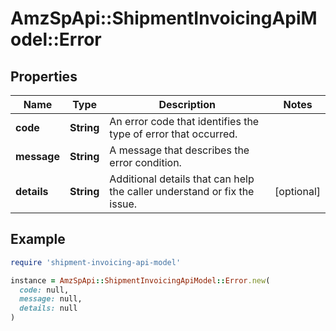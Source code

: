 # AmzSpApi::ShipmentInvoicingApiModel::Error

## Properties

| Name | Type | Description | Notes |
| ---- | ---- | ----------- | ----- |
| **code** | **String** | An error code that identifies the type of error that occurred. |  |
| **message** | **String** | A message that describes the error condition. |  |
| **details** | **String** | Additional details that can help the caller understand or fix the issue. | [optional] |

## Example

```ruby
require 'shipment-invoicing-api-model'

instance = AmzSpApi::ShipmentInvoicingApiModel::Error.new(
  code: null,
  message: null,
  details: null
)
```

